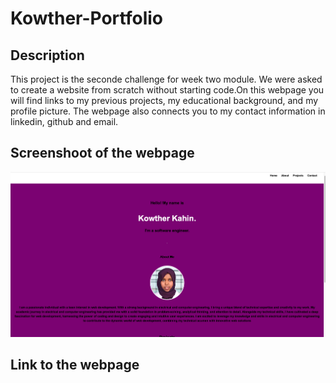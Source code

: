 # Kowther-Portfolio
## Description
This project is the seconde challenge for week two module. We were asked to create a website from scratch without starting code.On this webpage you will find links to my previous projects, my educational background, and my profile picture. The webpage also connects you to my contact information in linkedin, github and email. 
## Screenshoot of the webpage 

![Screenshot of the website ](./Screenshot.png)


## Link to the webpage 
